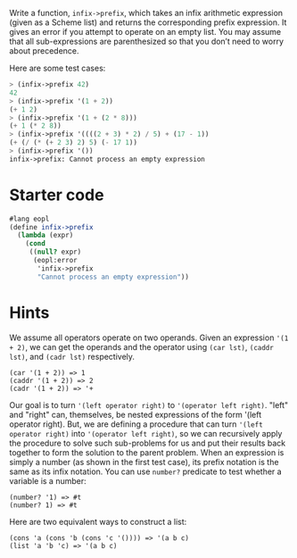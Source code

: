 Write a function, `infix->prefix`, which takes an infix arithmetic expression
(given as a Scheme list) and returns the corresponding prefix expression.
It gives an error if you attempt to operate on an empty list.
You may assume that all sub-expressions are parenthesized so that you don’t
need to worry about precedence.

Here are some test cases:
```scheme
> (infix->prefix 42)
42
> (infix->prefix '(1 + 2))
(+ 1 2)
> (infix->prefix '(1 + (2 * 8)))
(+ 1 (* 2 8))
> (infix->prefix '((((2 + 3) * 2) / 5) + (17 - 1))
(+ (/ (* (+ 2 3) 2) 5) (- 17 1))
> (infix->prefix '())
infix->prefix: Cannot process an empty expression
```

# Starter code
```scheme
#lang eopl
(define infix->prefix
  (lambda (expr)
    (cond
     ((null? expr)
      (eopl:error
       'infix->prefix
       "Cannot process an empty expression"))
```

# Hints
We assume all operators operate on two operands. Given an expression `'(1 + 2)`, we can get the operands and the operator using `(car lst)`, `(caddr lst)`, and `(cadr lst)` respectively.
```
(car '(1 + 2)) => 1
(caddr '(1 + 2)) => 2
(cadr '(1 + 2)) => '+
```

Our goal is to turn `'(left operator right)` to `'(operator left right)`. "left" and "right" can, themselves, be nested expressions of the form '(left operator right). But, we are defining a procedure that can turn `'(left operator right)` into `'(operator left right)`, so we can recursively apply the procedure to solve such sub-problems for us and put their results back together to form the solution to the parent problem. When an expression is simply a number (as shown in the first test case), its prefix notation is the same as its infix notation. You can use `number?` predicate to test whether a variable is a number:
```
(number? '1) => #t
(number? 1) => #t
```

Here are two equivalent ways to construct a list:
```
(cons 'a (cons 'b (cons 'c '()))) => '(a b c)
(list 'a 'b 'c) => '(a b c)
```
